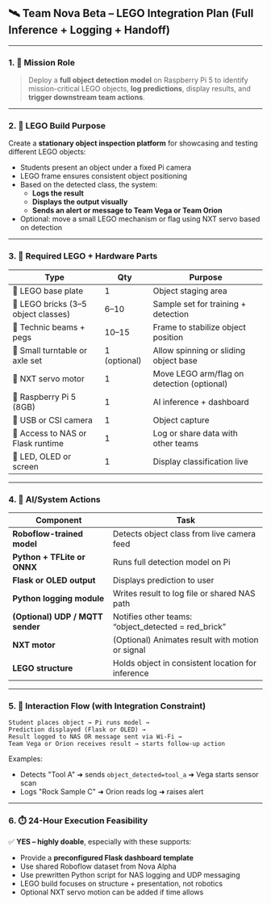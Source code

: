 ## 🛰️ Team Nova Beta – LEGO Integration Plan (Full Inference + Logging + Handoff)

---

### 1. 🎯 **Mission Role**  
> Deploy a **full object detection model** on Raspberry Pi 5 to identify mission-critical LEGO objects, **log predictions**, display results, and **trigger downstream team actions**.

---

### 2. 🧱 **LEGO Build Purpose**  
Create a **stationary object inspection platform** for showcasing and testing different LEGO objects:
- Students present an object under a fixed Pi camera
- LEGO frame ensures consistent object positioning
- Based on the detected class, the system:
  - **Logs the result**
  - **Displays the output visually**
  - **Sends an alert or message to Team Vega or Team Orion**
- Optional: move a small LEGO mechanism or flag using NXT servo based on detection

---

### 3. 🧰 **Required LEGO + Hardware Parts**

| Type | Qty | Purpose |
|------|-----|---------|
| 🔹 LEGO base plate | 1 | Object staging area |
| 🔹 LEGO bricks (3–5 object classes) | 6–10 | Sample set for training + detection |
| 🔹 Technic beams + pegs | 10–15 | Frame to stabilize object position |
| 🔹 Small turntable or axle set | 1 (optional) | Allow spinning or sliding object base |
| 🔹 NXT servo motor | 1 | Move LEGO arm/flag on detection (optional) |
| 🔹 Raspberry Pi 5 (8GB) | 1 | AI inference + dashboard |
| 🔹 USB or CSI camera | 1 | Object capture |
| 🔹 Access to NAS or Flask runtime | 1 | Log or share data with other teams |
| 🔹 LED, OLED or screen | 1 | Display classification live |

---

### 4. 🧪 **AI/System Actions**

| Component | Task |
|-----------|------|
| **Roboflow-trained model** | Detects object class from live camera feed |
| **Python + TFLite or ONNX** | Runs full detection model on Pi |
| **Flask or OLED output** | Displays prediction to user |
| **Python logging module** | Writes result to log file or shared NAS path |
| **(Optional) UDP / MQTT sender** | Notifies other teams: “object_detected = red_brick” |
| **NXT motor** | (Optional) Animates result with motion or signal |
| **LEGO structure** | Holds object in consistent location for inference |

---

### 5. 🔁 **Interaction Flow (with Integration Constraint)**

```plaintext
Student places object → Pi runs model →
Prediction displayed (Flask or OLED) →
Result logged to NAS OR message sent via Wi-Fi →
Team Vega or Orion receives result → starts follow-up action
```

Examples:
- Detects "Tool A" ➜ sends `object_detected=tool_a` ➜ Vega starts sensor scan
- Logs "Rock Sample C" ➜ Orion reads log ➜ raises alert

---

### 6. ⏱️ **24-Hour Execution Feasibility**

✅ **YES – highly doable**, especially with these supports:
- Provide a **preconfigured Flask dashboard template**
- Use shared Roboflow dataset from Nova Alpha
- Use prewritten Python script for NAS logging and UDP messaging
- LEGO build focuses on structure + presentation, not robotics
- Optional NXT servo motion can be added if time allows

